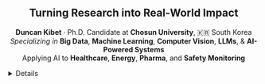 <!-- Cool Title and Summary -->
<h2 align="center"> Turning Research into Real-World Impact</h2>

<p align="center">
  <strong>Duncan Kibet</strong> · Ph.D. Candidate at <strong>Chosun University</strong>, 🇰🇷 South Korea  
  <br>
  <em>Specializing in</em> <b>Big Data</b>, <b>Machine Learning</b>, <b>Computer Vision</b>, <b>LLMs</b>, & <b>AI-Powered Systems</b>  
  <br>
  Applying AI to <b>Healthcare</b>, <b>Energy</b>, <b>Pharma</b>, and <b>Safety Monitoring</b>
</p>

<details>
<summary> Details</summary>
<p align="center">
  🔗 <a href="https://about-duncankibet1.web.app" target="_blank"><b>More about me</b></a>
</p>
<!-- ASCII ART HEADER -->
<!-- Stylized ASCII Art Header for Duncan Kibet -->

<pre align="center">
  ██████╗ ██╗   ██╗███╗   ██╗ ██████╗ ██████╗ 
 ██╔═══██╗██║   ██║████╗  ██║██╔════╝██╔═══██╗
 ██║   ██║██║   ██║██╔██╗ ██║██║     ██║   ██║
 ██║   ██║██║   ██║██║╚██╗██║██║     ██║   ██║
 ╚██████╔╝╚██████╔╝██║ ╚████║╚██████╗╚██████╔╝
  ╚═════╝  ╚═════╝ ╚═╝  ╚═══╝ ╚═════╝ ╚═════╝ 
</pre>
